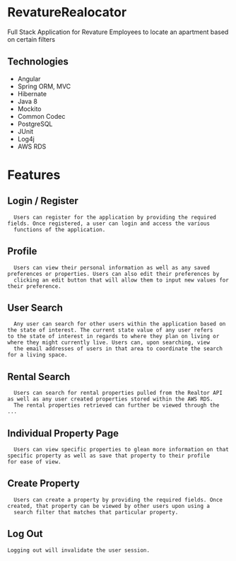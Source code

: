 # RevatureRealocator
Full Stack Application for Revature Employees to locate an apartment based on certain filters

## Technologies
  - Angular
  - Spring ORM, MVC
  - Hibernate
  - Java 8
  - Mockito
  - Common Codec
  - PostgreSQL
  - JUnit
  - Log4j
  - AWS RDS
 
# Features
  ## Login / Register
      Users can register for the application by providing the required fields. Once registered, a user can login and access the various 
      functions of the application.
  ## Profile
      Users can view their personal information as well as any saved preferences or properties. Users can also edit their preferences by
      clicking an edit button that will allow them to input new values for their preference.
  ## User Search
      Any user can search for other users within the application based on the state of interest. The current state value of any user refers       to the state of interest in regards to where they plan on living or where they might currently live. Users can, upon searching, view
      the email addresses of users in that area to coordinate the search for a living space.
  ## Rental Search
      Users can search for rental properties pulled from the Realtor API as well as any user created properties stored within the AWS RDS.
      The rental properties retrieved can further be viewed through the ...
  ## Individual Property Page
      Users can view specific properties to glean more information on that specific property as well as save that property to their profile       for ease of view.
  ## Create Property
      Users can create a property by providing the required fields. Once created, that property can be viewed by other users upon using a 
      search filter that matches that particular property.
  ## Log Out
    Logging out will invalidate the user session.
      
